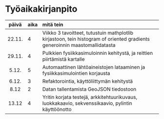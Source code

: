 # Työaikakirjanpito

| päivä | aika | mitä tein  |
| :----:|:-----| :-----|
| 22.11. | 4   | Viikko 3 tavoitteet, tutustuin mathplotlib kirjastoon, tein histogram of oriented gradients generoinnin maastomallidatasta |
| 29.11. | 4   | Pulkkien fysiikkasimuloinnin kehitystä, ja reittien piirtämistä kartalle |
| 5.12. | 5   | Automaattinen lähtöaineistojen lataaminen ja fysiikkasimulointien korjausta |
| 6.12. | 3   | Refaktorointia, käyttöliittymän kehitystä |
| 8.12 | 2 | Datan tallentamista GeoJSON tiedostoon |
| 13.12 | 4 | Yritin korjata testejä, arkkitehtuurikuvaus, luokkakaavio, sekvenssikaavio, pylintin käyttöönotto


